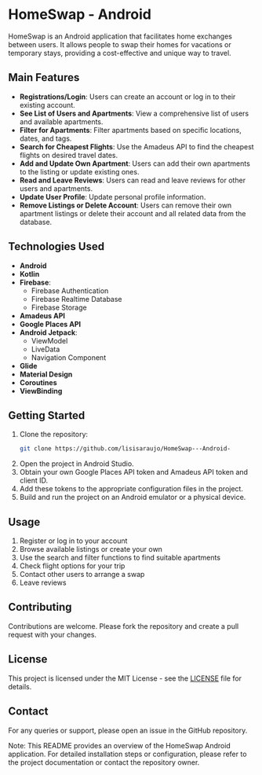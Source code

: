 # HomeSwap - Android

HomeSwap is an Android application that facilitates home exchanges between users. It allows people to swap their homes for vacations or temporary stays, providing a cost-effective and unique way to travel.

## Main Features

- **Registrations/Login**: Users can create an account or log in to their existing account.
- **See List of Users and Apartments**: View a comprehensive list of users and available apartments.
- **Filter for Apartments**: Filter apartments based on specific locations, dates, and tags.
- **Search for Cheapest Flights**: Use the Amadeus API to find the cheapest flights on desired travel dates.
- **Add and Update Own Apartment**: Users can add their own apartments to the listing or update existing ones.
- **Read and Leave Reviews**: Users can read and leave reviews for other users and apartments.
- **Update User Profile**: Update personal profile information.
- **Remove Listings or Delete Account**: Users can remove their own apartment listings or delete their account and all related data from the database.

## Technologies Used

- **Android**
- **Kotlin**
- **Firebase**:
    - Firebase Authentication
    - Firebase Realtime Database
    - Firebase Storage
- **Amadeus API**
- **Google Places API**
- **Android Jetpack**:
    - ViewModel
    - LiveData
    - Navigation Component
- **Glide**
- **Material Design**
- **Coroutines**
- **ViewBinding**

## Getting Started


1. Clone the repository:
    ```bash
    git clone https://github.com/lisisaraujo/HomeSwap---Android-
    ```
2. Open the project in Android Studio.
3. Obtain your own Google Places API token and Amadeus API token and client ID.
4. Add these tokens to the appropriate configuration files in the project.
5. Build and run the project on an Android emulator or a physical device.

## Usage

1. Register or log in to your account
2. Browse available listings or create your own
3. Use the search and filter functions to find suitable apartments
4. Check flight options for your trip
5. Contact other users to arrange a swap
6. Leave reviews 

## Contributing

Contributions are welcome. Please fork the repository and create a pull request with your changes.

## License

This project is licensed under the MIT License - see the [LICENSE](LICENSE) file for details.

## Contact

For any queries or support, please open an issue in the GitHub repository.

Note: This README provides an overview of the HomeSwap Android application. For detailed installation steps or configuration, please refer to the project documentation or contact the repository owner.